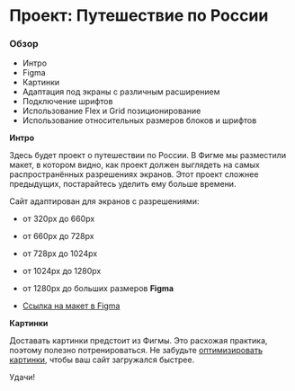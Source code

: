 # Проект: Путешествие по России

### Обзор
* Интро
* Figma
* Картинки
* Адаптация под экраны с различным расширением
* Подключение шрифтов
* Использование Flex и Grid позиционирование
* Использование относительных размеров блоков и шрифтов

**Интро**

Здесь будет проект о путешествии по России.
В Фигме мы разместили макет, в котором видно, как проект должен выглядеть на самых распространённых разрешениях экранов.
Этот проект сложнее предыдущих, постарайтесь уделить ему больше времени.

Сайт адаптирован для экранов с разрешениями: 
* от 320px до 660px
* от 660px до 728px
* от 728px до 1024px
* от 1024px до 1280px 
* от 1280px до больших размеров
**Figma**

* [Ссылка на макет в Figma](https://marat1234521.github.io/russian-travel/) 

**Картинки**

Доставать картинки предстоит из Фигмы. Это расхожая практика, поэтому полезно потренироваться.
Не забудьте [оптимизировать картинки](https://tinypng.com/), чтобы ваш сайт загружался быстрее.

Удачи!
